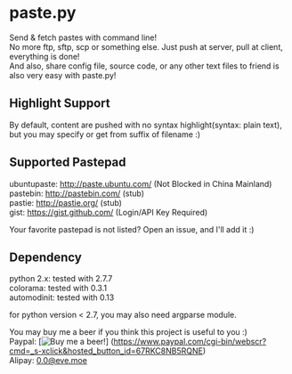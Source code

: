 paste.py
========

Send & fetch pastes with command line!  
No more ftp, sftp, scp or something else. Just push at server, pull at 
client, everything is done!  
And also, share config file, source code, or any other text files to 
friend is also very easy with paste.py!

Highlight Support
----------------

By default, content are pushed with no syntax highlight(syntax: plain 
text), but you may specify or get from suffix of filename :)

Supported Pastepad
------------------

ubuntupaste:	http://paste.ubuntu.com/ (Not Blocked in China 
Mainland)  
pastebin:		http://pastebin.com/ (stub)  
pastie:			http://pastie.org/ (stub)  
gist:           https://gist.github.com/ (Login/API Key Required)

Your favorite pastepad is not listed? Open an issue, and I'll add it :)

Dependency
----------

python 2.x:	    tested with 2.7.7  
colorama:       tested with 0.3.1  
automodinit:    tested with 0.13

for python version < 2.7, you may also need argparse module.

You may buy me a beer if you think this project is useful to you :)  
Paypal: [![Buy me a beer!](https://www.paypal.com/en_US/i/btn/btn_donate_LG.gif)]
(https://www.paypal.com/cgi-bin/webscr?cmd=_s-xclick&hosted_button_id=67RKC8NB5RQNE)  
Alipay: 0.0@eve.moe  
